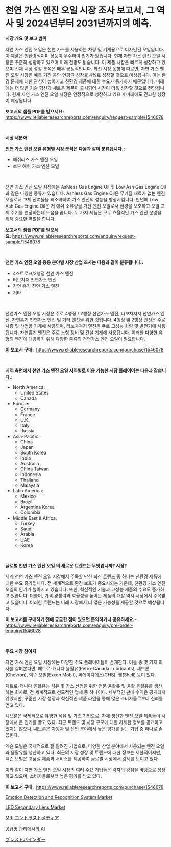 <p><h1>천연 가스 엔진 오일 시장 조사 보고서, 그 역사 및 2024년부터 2031년까지의 예측.</h1></p><p><strong>시장 개요 및 보고 범위</strong></p>
<p><p>자연 가스 엔진 오일은 천연 가스를 사용하는 차량 및 기계용으로 디자인된 오일입니다. 이 제품은 친환경적이며 성능이 우수하여 인기가 있습니다. 현재 자연 가스 엔진 오일 시장은 꾸준히 성장하고 있으며 미래 전망도 밝습니다. 이 제품 시장은 빠르게 성장하고 있으며 전체 시장 성장 분석은 매우 긍정적입니다. 최신 시장 동향에 따르면, 자연 가스 엔진 오일 시장은 예측 기간 동안 연평균 성장률 4%로 성장할 것으로 예상됩니다. 이는 환경 문제에 대한 관심이 높아지고 친환경 제품에 대한 수요가 증가하기 때문입니다. 미래에는 더 많은 기술 혁신과 새로운 제품이 출시되어 시장이 더욱 성장할 것으로 전망됩니다. 현재 자연 가스 엔진 오일 시장은 안정적으로 성장하고 있으며 미래에도 견고한 성장이 예상됩니다.</p></p>
<p><strong>보고서의 샘플 PDF를 받으세요:</strong> <a href="https://www.reliableresearchreports.com/enquiry/request-sample/1546078">https://www.reliableresearchreports.com/enquiry/request-sample/1546078</a></p>
<p>&nbsp;</p>
<p><strong>시장 세분화</strong></p>
<p><strong>천연 가스 엔진 오일 유형별 시장 분석은 다음과 같이 분류됩니다.:</strong></p>
<p><ul><li>애쉬리스 가스 엔진 오일</li><li>로우 애쉬 가스 엔진 오일</li></ul></p>
<p>&nbsp;</p>
<p><p>천연 가스 엔진 오일 시장에는 Ashless Gas Engine Oil 및 Low Ash Gas Engine Oil과 같은 다양한 종류가 있습니다. Ashless Gas Engine Oil은 무기질 재료가 없는 엔진 오일로서 고체 잔여물을 최소화하여 가스 엔진의 성능을 향상시킵니다. 반면에 Low Ash Gas Engine Oil은 저 애쉬 소유량을 가진 엔진 오일로서 환경을 보호하고 오일 교체 주기를 연장하는데 도움을 줍니다. 두 가지 제품은 모두 효율적인 가스 엔진 운영을 위해 중요한 역할을 합니다.</p></p>
<p><strong>보고서의 샘플 PDF를 받으세요:</strong>&nbsp;<a href="https://www.reliableresearchreports.com/enquiry/request-sample/1546078">https://www.reliableresearchreports.com/enquiry/request-sample/1546078</a></p>
<p>&nbsp;</p>
<p><strong> 천연 가스 엔진 오일 응용 분야별 시장 산업 조사는 다음과 같이 분류됩니다.:</strong></p>
<p><ul><li>4스트로크/2행정 천연 가스 엔진</li><li>터보차저 천연가스 엔진</li><li>자연 흡기 천연 가스 엔진</li><li>기타</li></ul></p>
<p>&nbsp;</p>
<p><p>천연가스 엔진 오일 시장은 주로 4행정 / 2행정 천연가스 엔진, 터보차져지 천연가스 엔진, 자연흡기 천연가스 엔진 및 기타 엔진을 위한 것입니다. 4행정 및 2행정 엔진은 주로 차량 및 산업용 기계에 사용되며, 터보차져지 엔진은 주로 고성능 차량 및 발전기에 사용됩니다. 자연흡기 엔진은 주로 소형 장비 및 건설 기계에 사용됩니다. 이러한 다양한 유형의 엔진에 대응하기 위해 다양한 종류의 천연가스 엔진 오일이 필요합니다.</p></p>
<p><strong>이 보고서 구매:</strong>&nbsp; <a href="https://www.reliableresearchreports.com/purchase/1546078">https://www.reliableresearchreports.com/purchase/1546078</a></p>
<p>&nbsp;</p>
<p><strong>지역 측면에서 천연 가스 엔진 오일 지역별로 이용 가능한 시장 플레이어는 다음과 같습니다.:</strong></p>
<p><ul>
    <li>
        North America:
        <ul>
            <li>United States</li>
            <li>Canada</li>
        </ul>
    </li>
    <li>
        Europe:
        <ul>
            <li>Germany</li>
            <li>France</li>
            <li>U.K.</li>
            <li>Italy</li>
            <li>Russia</li>
        </ul>
    </li>
    <li>
        Asia-Pacific:
        <ul>
            <li>China</li>
            <li>Japan</li>
            <li>South Korea</li>
            <li>India</li>
            <li>Australia</li>
            <li>China Taiwan</li>
            <li>Indonesia</li>
            <li>Thailand</li>
            <li>Malaysia</li>
        </ul>
    </li>
    <li>
        Latin America:
        <ul>
            <li>Mexico</li>
            <li>Brazil</li>
            <li>Argentina Korea</li>
            <li>Colombia</li>
        </ul>
    </li>
    <li>
        Middle East & Africa:
        <ul>
            <li>Turkey</li>
            <li>Saudi</li>
            <li>Arabia</li>
            <li>UAE</li>
            <li>Korea</li>
        </ul>
    </li>
    </ul></p>
<p>&nbsp;</p>
<p><strong>글로벌 천연 가스 엔진 오일 의 새로운 트렌드는 무엇입니까? 시장?</strong></p>
<p><p>세계 천연 가스 엔진 오일 시장에서 주목할 만한 최신 트렌드 중 하나는 친환경 제품에 대한 수요 증가입니다. 전 세계적으로 환경 보호가 중요시되는 가운데, 친환경 가스 엔진 오일의 인기가 높아지고 있습니다. 또한, 혁신적인 기술과 고성능 제품의 수요도 증가하고 있습니다. 더불어, 가격 경쟁력과 효율성을 높이는 제품의 개발 역시 시장에서 주목받고 있습니다. 이러한 트렌드는 미래 시장에서 더 많은 가능성을 제공할 것으로 예상됩니다.</p></p>
<p><strong>이 보고서를 구매하기 전에 궁금한 점이 있으면 문의하거나 공유하세요.</strong>- <a href="https://www.reliableresearchreports.com/enquiry/pre-order-enquiry/1546078">https://www.reliableresearchreports.com/enquiry/pre-order-enquiry/1546078</a></p>
<p>&nbsp;</p>
<p><strong>주요 시장 참여자</strong></p>
<p><p>자연 가스 엔진 오일 시장에는 다양한 주요 플레이어들이 존재한다. 이들 중 몇 가지 회사를 살펴본다면, 페트로-캐나다 윤활유(Petro-Canada Lubricants), 셰브론(Chevron), 엑슨 모빌(Exxon Mobil), 씨에이치에스(CHS), 쉘(Shell) 등이 있다.</p><p>페트로-캐나다 윤활유는 석유 및 가스 산업을 위한 전문 윤활유 및 윤활 윤활유를 생산하는 회사로, 전 세계적으로 선도적인 업체 중 하나이다. 세부적인 판매 수익은 공개되지 않았지만, 꾸준한 시장 성장과 혁신적인 제품 라인을 통해 많은 소비자들로부터 신뢰를 얻고 있다.</p><p>셰브론은 국제적으로 유명한 석유 및 가스 기업으로, 자체 생산한 엔진 오일 제품들이 시장에서 큰 인기를 끌고 있다. 최근 트렌드 및 시장 규모에 대한 자세한 정보를 공개하고 있지는 않으나, 셰브론은 자동차 및 산업 분야에서 높은 평가를 받는 기업 중 하나로 손꼽힌다.</p><p>엑슨 모빌은 국제적으로 잘 알려진 기업으로, 다양한 산업 분야에서 사용되는 엔진 오일과 윤활유를 생산하고 있다. 최근의 시장 성장 및 트렌드에 대한 정보는 제한적이지만, 엑슨 모빌은 고품질 제품과 서비스를 제공하여 글로벌 시장에서 강세를 보이고 있다.</p><p>이와 같이 자연 가스 엔진 오일 시장의 여러 주요 기업들은 각자의 강점을 바탕으로 성장하고 있으며, 소비자들로부터 높은 평가를 받고 있다.</p></p>
<p><strong>이 보고서 구매:</strong>&nbsp;&nbsp;<a href="https://www.reliableresearchreports.com/purchase/1546078">https://www.reliableresearchreports.com/purchase/1546078</a></p>
<p><p><a href="https://github.com/jj19131/Market-Research-Report-List-2/blob/main/emotion-detection-and-recognition-system-market.md">Emotion Detection and Recognition System Market</a></p><p><a href="https://github.com/marloy8/Market-Research-Report-List-3/blob/main/led-secondary-lens-market.md">LED Secondary Lens Market</a></p><p><a href="https://github.com/dzy793153605/Market-Research-Report-List-1/blob/main/514188114169.md">MRI コントラストメディア</a></p><p><a href="https://github.com/vseigx30c9a1j/Market-Research-Report-List-1/blob/main/176456513252.md">공급망 관리에서의 AI</a></p><p><a href="https://github.com/EthanMorar2011/Market-Research-Report-List-1/blob/main/614201514170.md">ブレストバインダー</a></p></p>
